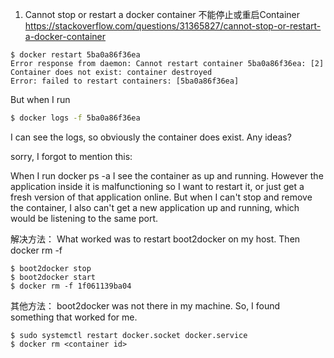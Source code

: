 1. Cannot stop or restart a docker container 不能停止或重启Container
https://stackoverflow.com/questions/31365827/cannot-stop-or-restart-a-docker-container

```
$ docker restart 5ba0a86f36ea
Error response from daemon: Cannot restart container 5ba0a86f36ea: [2] Container does not exist: container destroyed
Error: failed to restart containers: [5ba0a86f36ea]
```
But when I run
```bash
$ docker logs -f 5ba0a86f36ea
```
I can see the logs, so obviously the container does exist. Any ideas?

sorry, I forgot to mention this:

When I run docker ps -a I see the container as up and running. However the application inside it is malfunctioning so I want to restart it, or just get a fresh version of that application online. But when I can't stop and remove the container, I also can't get a new application up and running, which would be listening to the same port.

解决方法：
What worked was to restart boot2docker on my host. Then docker rm -f
```
$ boot2docker stop
$ boot2docker start
$ docker rm -f 1f061139ba04
```
其他方法：
boot2docker was not there in my machine. So, I found something that worked for me.
```
$ sudo systemctl restart docker.socket docker.service
$ docker rm <container id>
```